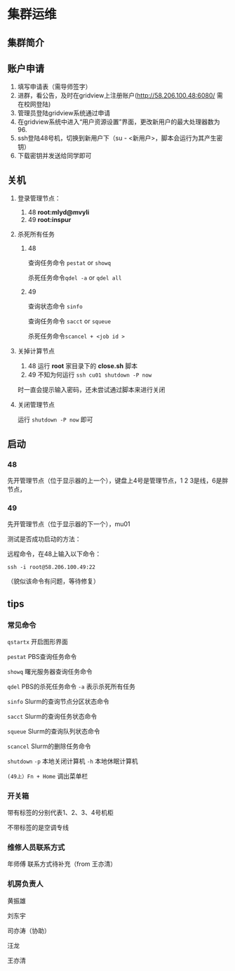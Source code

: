 # 集群运维

## 集群简介

## 账户申请

1. 填写申请表（需导师签字）
2. 进群，看公告，及时在gridview上注册账户(http://58.206.100.48:6080/ 需在校网登陆)
3. 管理员登陆gridview系统通过申请
4. 在gridview系统中进入“用户资源设置”界面，更改新用户的最大处理器数为96.
5. ssh登陆48号机，切换到新用户下（su - <新用户>，脚本会运行为其产生密钥）
6. 下载密钥并发送给同学即可

## 关机

1. 登录管理节点：

   1. 48 **root:mlyd@mvyli**
   2. 49 **root:inspur**

2. 杀死所有任务

   1. 48  

      查询任务命令 `pestat` or `showq`

      杀死任务命令`qdel -a`  or `qdel all`

   2. 49  

      查询状态命令 `sinfo`

      查询任务命令 `sacct` or  `squeue`

      杀死任务命令`scancel + <job id >`

3. 关掉计算节点
   1.  48 运行 **root** 家目录下的 **close.sh** 脚本
   2.  49 不知为何运行 `ssh cu01 shutdown -P now`

    时一直会提示输入密码，还未尝试通过脚本来进行关闭

4. 关闭管理节点

   运行 `shutdown -P now` 即可

## 启动

### 48

先开管理节点（位于显示器的上一个），键盘上4号是管理节点，1 2 3是线，6是胖节点，

### 49

先开管理节点（位于显示器的下一个），mu01

测试是否成功启动的方法：

远程命令，在48上输入以下命令：

```
ssh -i root@58.206.100.49:22
```

（貌似该命令有问题，等待修复）

## tips 

### 常见命令

`qstartx` 开启图形界面

`pestat` PBS查询任务命令

`showq` 曙光服务器查询任务命令

`qdel` PBS的杀死任务命令 `-a` 表示杀死所有任务

`sinfo`  Slurm的查询节点分区状态命令

`sacct` Slurm的查询任务状态命令

`squeue` Slurm的查询队列状态命令

`scancel` Slurm的删除任务命令

`shutdown`  `-p` 本地关闭计算机 `-h` 本地休眠计算机

`(49上）Fn + Home` 调出菜单栏

### 开关箱

带有标签的分别代表1、2、3、4号机柜

不带标签的是空调专线

### 维修人员联系方式

年师傅 联系方式待补充（from 王亦清）

### 机房负责人

黄振雄 

刘东宇

司亦涛（协助）

汪龙

王亦清 





